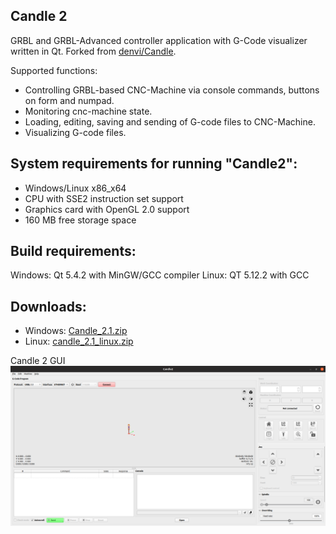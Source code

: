 Candle 2
-----------
GRBL and GRBL-Advanced controller application with G-Code visualizer written in Qt.
Forked from [denvi/Candle](https://github.com/Denvi/Candle).

Supported functions:
* Controlling GRBL-based CNC-Machine via console commands, buttons on form and numpad.
* Monitoring cnc-machine state.
* Loading, editing, saving and sending of G-code files to CNC-Machine.
* Visualizing G-code files.

System requirements for running "Candle2":
-------------------
* Windows/Linux x86_x64
* CPU with SSE2 instruction set support
* Graphics card with OpenGL 2.0 support
* 160 MB free storage space

Build requirements:
------------------
Windows: Qt 5.4.2 with MinGW/GCC compiler
Linux: QT 5.12.2 with GCC

Downloads:
----------

* Windows: [Candle_2.1.zip](https://github.com/Schildkroet/Candle2/releases/download/V2.1/Candle2.1.zip)
* Linux: [candle_2.1_linux.zip](https://github.com/Schildkroet/Candle2/releases/download/V2.1/Candle2.1_linux.zip)


Candle 2 GUI
![screenshot](/Screenshots/image1.png)

